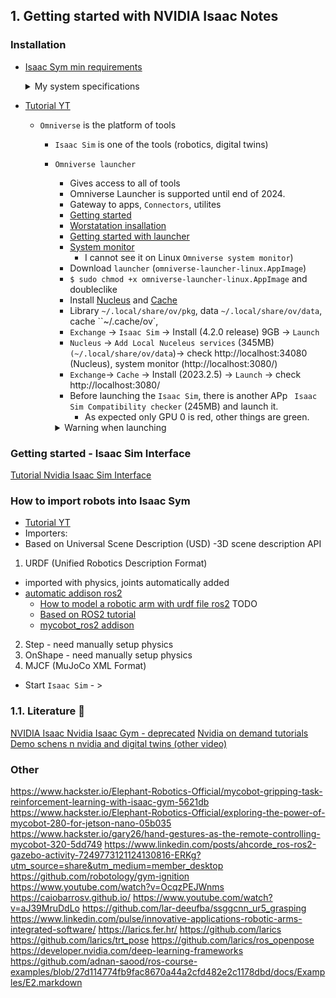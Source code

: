 ## 1. Getting started with NVIDIA Isaac Notes
### Installation
- [Isaac Sym min requirements](https://docs.omniverse.nvidia.com/isaacsim/latest/installation/install_workstation.html#isaac-sim-app-install-workstation)
  <details closed>
  <summary> My system specifications </summary>

  ```bash
  # GPU GeForce GTX 1060 6GB
  $ sudo lshw -C display
        description: VGA compatible controller
        product: GP106 [GeForce GTX 1060 6GB]
        vendor: NVIDIA Corporation

  # CPU
  $ lscpu # middle (8 cores, 16 ideal)
  Architecture:             x86_64
    CPU op-mode(s):         32-bit, 64-bit
    Address sizes:          43 bits physical, 48 bits virtual
    Byte Order:             Little Endian
  CPU(s):                   16
    On-line CPU(s) list:    0-15
  Vendor ID:                AuthenticAMD
    Model name:             AMD Ryzen 7 2700X Eight-Core Processor

  # RAM (32GB) # minimum
  $ grep MemTotal /proc/meminfo 
  MemTotal:       32765800 kB
  $ free --mega
                total        used        free      shared  buff/cache   available
  Mem:           33552        5336       23477         255        4738       27485

  # Check FPS - For Navigation at least `30fps`
  $ glxgears
  Running synchronized to the vertical refresh.  The framerate should be
  approximately the same as the monitor refresh rate.
  298 frames in 5.0 seconds = 59.571 FPS
  300 frames in 5.0 seconds = 59.951 FPS
  ```
  </details>

- [Tutorial YT](https://www.youtube.com/watch?v=SyrsAd8WbCo&list=PL15gNY53iTm_J9fVmmNQO0tiqibH_bc-g&index=7)
  - `Omniverse` is the platform of tools
    - `Isaac Sim` is one of the tools (robotics, digital twins)
    - `Omniverse launcher`
      - Gives access to all of tools
      - Omniverse Launcher is supported until end of 2024.
      - Gateway to apps, `Connectors`, utilites
      - [Getting started](https://developer.nvidia.com/omniverse#section-getting-started)
      - [Worstatation insallation](https://docs.omniverse.nvidia.com/isaacsim/latest/installation/install_workstation.html#isaac-sim-app-install-workstation)
      - [Getting started with launcher](https://docs.omniverse.nvidia.com/launcher/latest/installing_launcher.html)
      - [System monitor](https://docs.omniverse.nvidia.com/utilities/latest/system_monitor.html)
        - I cannot see it on Linux `Omniverse system monitor`)
      - Download `launcher` (`omniverse-launcher-linux.AppImage`)
      - `$ sudo chmod +x omniverse-launcher-linux.AppImage` and doubleclike
      - Install [Nucleus](https://docs.omniverse.nvidia.com/nucleus/latest/workstation/installation.html) and [Cache](https://docs.omniverse.nvidia.com/utilities/latest/cache/installation/workstation.html)
      - Library `~/.local/share/ov/pkg`, data `~/.local/share/ov/data`, cache ``~/.cache/ov`,
      - `Exchange` -> `Isaac Sim` -> Install (4.2.0 release) 9GB -> `Launch`
      - `Nucleus` -> `Add Local Nuceleus services` (345MB) `(~/.local/share/ov/data`)-> check http://localhost:34080 (Nucleus), system monitor (http://localhost:3080/)
      - `Exchange`-> `Cache` -> Install (2023.2.5) -> `Launch` -> check http://localhost:3080/
      - Before launching the `Isaac Sim`, there is another APp ` Isaac Sim Compatibility checker` (245MB) and launch it.
        - As expected only GPU 0 is red, other things are green.
      <details closed>
      <summary> Warning when launching</summary>

      Warning
      ```
      An input-output memory management unit (IOMMU) appears to be enabled on this system.
      On bare-metal Linux systems, CUDA and the display driver do not support IOMMU-enabled PCIe peer to peer memory copy.
      If you are on a bare-metal Linux system, please disable the IOMMU. Otherwise you risk image corruption and program instability.
      This typically can be controlled via BIOS settings (Intel Virtualization Technology for Directed I/O (VT-d) or AMD I/O Virtualization Technology (AMD-Vi)) and kernel parameters (iommu, intel_iommu, amd_iommu).
      Note that in virtual machines with GPU pass-through (vGPU) the IOMMU needs to be enabled.
      Since we can not reliably detect whether this system is bare-metal or a virtual machine, we show this warning in any case when an IOMMU appears to be enabled.
      ```
      - The same happens when Isaac Sim is started
      ```bash
      [Warning] [gpu.foundation.plugin] IOMMU is enabled.
      [Warning] [omni.gpu_foundation_factory.plugin] RT-capable GPU not found, switching to compatibility mode
      ```
      - Check commands
      ```bash
      $  sudo dmesg | grep -i virtual
      [    0.063843] Booting paravirtualized kernel on bare hardware
      [    0.538075] AMD-Vi: Virtual APIC enabled
      [    6.483996] systemd[1]: Unnecessary job was removed for /sys/devices/virtual/misc/vmbus!hv_fcopy.
      [    6.484002] systemd[1]: Unnecessary job was removed for /sys/devices/virtual/misc/vmbus!hv_vss.
      [    7.329427] kvm_amd: Nested Virtualization enabled
      [    7.329430] kvm_amd: LBR virtualization supported
      [    7.329456] kvm_amd: Virtual VMLOAD VMSAVE supported
      [    7.329458] kvm_amd: Virtual GIF supported

      $ sudo dmesg | grep -e DMAR -e IOMMU
      [    0.532264] pci 0000:00:00.2: AMD-Vi: IOMMU performance counters supported
      [    0.538177] perf/amd_iommu: Detected AMD IOMMU #0 (2 banks, 4 counters/bank)
      
      $ ls /sys/kernel/iommu_groups/
      $ for d in /sys/kernel/iommu_groups/*/devices/*; do n=${d#*/iommu_groups/*}; n=${n%%/*}; printf 'IOMMU group %s ' "$n"; lspci -nns "${d##*/}"; done
      $ lsmod

      # Try disable SVM mode
      # Update grup
      $ sudo bash -c 'echo GRUB_CMDLINE_LINUX="amd_iommu=off" >> /etc/default/grub' && sudo update-grup && sudo reboot


      ```

      - NVIDIA Commands
      ```bash
      $ nvidia-sim # sysetm managment interface
      ```
      </details>

### Getting started - Isaac Sim Interface
[Tutorial Nvidia Isaac Sim Interface](https://docs.omniverse.nvidia.com/isaacsim/latest/introductory_tutorials/tutorial_intro_interface.html#isaac-sim-app-tutorial-intro-interface)

### How to import robots into Isaac Sym
- [Tutorial YT](https://www.youtube.com/watch?v=pxPFr58gHmQ&list=PL15gNY53iTm_J9fVmmNQO0tiqibH_bc-g&index=5)
- Importers:
- Based on Universal Scene Description (USD) -3D scene description API
1. URDF (Unified Robotics Description Format)
- imported with physics, joints automatically added
- [automatic addison ros2](https://automaticaddison.com/how-to-model-a-robotic-arm-with-a-urdf-file-ros-2/)
  - [How to model a robotic arm with urdf file ros2](https://automaticaddison.com/how-to-model-a-robotic-arm-with-a-urdf-file-ros-2/) TODO
  - [Based on ROS2 tutorial](https://docs.ros.org/en/rolling/Tutorials/Intermediate/URDF/URDF-Main.html)
  - [mycobot_ros2 addison](https://github.com/automaticaddison/mycobot_ros2)

2. Step - need manually setup physics
3. OnShape - need manually setup physics
4. MJCF (MuJoCo XML Format)

- Start `Isaac Sim` - > 
### 1.1. Literature 📖
[NVIDIA Isaac ]()
[Nvidia Isaac Gym - deprecated](https://www.hackster.io/Elephant-Robotics-Official/mycobot-gripping-task-reinforcement-learning-with-isaac-gym-5621db)
[Nvidia on demand tutorials](https://www.nvidia.com/en-us/on-demand/search/?facet.event_name[]=Omniverse&facet.event_sessionType[]=Tutorial&facet.mimetype[]=event%20session&headerText=Omniverse%20%20Tutorials&layout=list&page=1&q=-&sort=relevance&sortDir=desc)
[Demo schens n nvidia and digital twins (other video)](https://www.youtube.com/watch?v=YEK10l19cAg)

### Other
https://www.hackster.io/Elephant-Robotics-Official/mycobot-gripping-task-reinforcement-learning-with-isaac-gym-5621db
https://www.hackster.io/Elephant-Robotics-Official/exploring-the-power-of-mycobot-280-for-jetson-nano-05b035 
https://www.hackster.io/gary26/hand-gestures-as-the-remote-controlling-mycobot-320-5dd749
https://www.linkedin.com/posts/ahcorde_ros-ros2-gazebo-activity-7249773121124130816-ERKg?utm_source=share&utm_medium=member_desktop
https://github.com/robotology/gym-ignition 
https://www.youtube.com/watch?v=OcqzPEJWnms
https://caiobarrosv.github.io/
https://www.youtube.com/watch?v=aJ39MruDdLo
https://github.com/lar-deeufba/ssggcnn_ur5_grasping
https://www.linkedin.com/pulse/innovative-applications-robotic-arms-integrated-software/
https://larics.fer.hr/
https://github.com/larics
https://github.com/larics/trt_pose
https://github.com/larics/ros_openpose
https://developer.nvidia.com/deep-learning-frameworks
https://github.com/adnan-saood/ros-course-examples/blob/27d114774fb9fac8670a44a2cfd482e2c1178dbd/docs/Examples/E2.markdown
